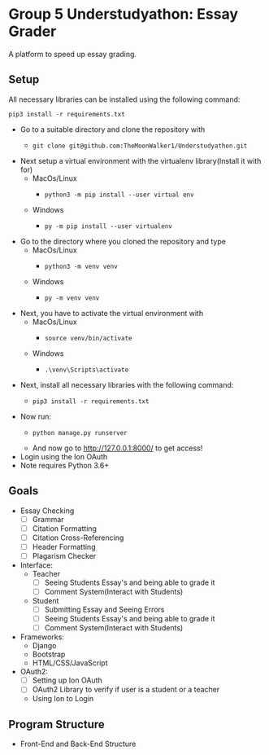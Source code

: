 # Group 5 Understudyathon: Essay Grader

A platform to speed up essay grading.

## Setup


All necessary libraries can be installed using the following command: 
```
pip3 install -r requirements.txt
```

* Go to a suitable directory and clone the repository with
	* ```
  	  git clone git@github.com:TheMoonWalker1/Understudyathon.git
  	  ```
* Next setup a virtual environment with the virtualenv library(Install it with for)
	* MacOs/Linux
		* ```
		  python3 -m pip install --user virtual env
		  ```
	* Windows
		* ```
		  py -m pip install --user virtualenv
		  ```
* Go to the directory where you cloned the repository and type
	* MacOs/Linux
		* ```
		  python3 -m venv venv
		  ```
	* Windows
		* ```
		  py -m venv venv
		  ```
* Next, you have to activate the virtual environment with
	* MacOs/Linux
		* ```
		  source venv/bin/activate
		  ```
	* Windows
		* ```
		  .\venv\Scripts\activate
		  ```
* Next, install all necessary libraries with the following command:
	* ```
	  pip3 install -r requirements.txt
	  ```
* Now run:
	* ```
	  python manage.py runserver
	  ```
	* And now go to http://127.0.0.1:8000/ to get access!
* Login using the Ion OAuth
* Note requires Python 3.6+

## Goals
* Essay Checking 
	- [ ] Grammar
	- [ ] Citation Formatting
	- [ ] Citation Cross-Referencing
	- [ ] Header Formatting
	- [ ] Plagarism Checker
* Interface:
	* Teacher 
		- [ ] Seeing Students Essay's and being able to grade it
		- [ ] Comment System(Interact with Students)
	* Student
		- [ ] Submitting Essay and Seeing Errors
		- [ ] Seeing Students Essay's and being able to grade it
		- [ ] Comment System(Interact with Students)
* Frameworks:
	* Django
	* Bootstrap
	* HTML/CSS/JavaScript
* OAuth2:
	- [ ] Setting up Ion OAuth
	- [ ] OAuth2 Library to verify if user is a student or a teacher
	* Using Ion to Login


## Program Structure
* Front-End and Back-End Structure
